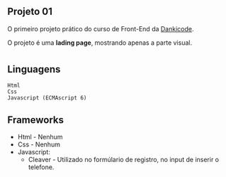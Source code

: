 ## Projeto 01
O primeiro projeto prático do curso de Front-End da [Dankicode](https://cursos.dankicode.com).

O projeto é uma **lading page**, mostrando apenas a parte visual.
#
## Linguagens
    Html
    Css
    Javascript (ECMAscript 6)
## Frameworks
* Html - Nenhum
* Css - Nenhum
* Javascript:
    * Cleaver - Utilizado no formúlario de registro, no input de inserir o telefone.

